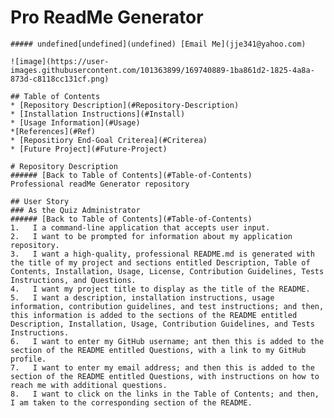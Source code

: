 # Pro ReadMe Generator
    ##### undefined[undefined](undefined) [Email Me](jje341@yahoo.com) 
    
    ![image](https://user-images.githubusercontent.com/101363899/169740889-1ba861d2-1825-4a8a-873d-c8118cc131cf.png)

    ## Table of Contents
    * [Repository Description](#Repository-Description)
    * [Installation Instructions](#Install)
    * [Usage Information](#Usage)
    *[References](#Ref)
    * [Repositiory End-Goal Criterea](#Criterea)
    * [Future Project](#Future-Project)
    
    # Repository Description
    ###### [Back to Table of Contents](#Table-of-Contents)
    Professional readMe Generator repository
    
    ## User Story
    ### As the Quiz Administrator
    ###### [Back to Table of Contents](#Table-of-Contents)
    1.   I a command-line application that accepts user input.
    2.   I want to be prompted for information about my application repository.
    3.   I want a high-quality, professional README.md is generated with the title of my project and sections entitled Description, Table of Contents, Installation, Usage, License, Contribution Guidelines, Tests Instructions, and Questions.
    4.   I want my project title to display as the title of the README.
    5.   I want a description, installation instructions, usage information, contribution guidelines, and test instructions; and then, this information is added to the sections of the README entitled Description, Installation, Usage, Contribution Guidelines, and Tests Instructions.
    6.   I want to enter my GitHub username; ant then this is added to the section of the README entitled Questions, with a link to my GitHub profile.
    7.   I want to enter my email address; and then this is added to the section of the README entitled Questions, with instructions on how to reach me with additional questions.
    8.   I want to click on the links in the Table of Contents; and then, I am taken to the corresponding section of the README.
    
     
